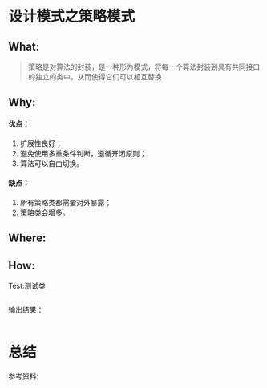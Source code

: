 # 设计模式之策略模式
## What:

>策略是对算法的封装，是一种形为模式，将每一个算法封装到具有共同接口的独立的类中，从而使得它们可以相互替换


## Why:
#### 优点：
1. 扩展性良好；
2. 避免使用多重条件判断，遵循开闭原则；
3. 算法可以自由切换。

#### 缺点：
1. 所有策略类都需要对外暴露；
2. 策略类会增多。


## Where:


## How:





Test:测试类
```java

```
输出结果：
```java

```



# 总结

参考资料:
